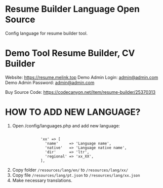 # Resume Builder Language Open Source

Config language for resume builder tool.

# Demo Tool Resume Builder, CV Builder

Website: https://resume.melink.top
Demo Admin Login: admin@admin.com
Demo Admin Password: admin@admin.com

Buy Source Code: https://codecanyon.net/item/resume-builder/25370313


# HOW TO ADD NEW LANGUAGE?

1. Open /config/languages.php and add new language:

```

                'xx' => [
                  'name'     => 'Language name',
                  'native'   => 'Language native name',
                  'dir'      => 'ltr',
                  'regional' => 'xx_XX',
                ],
```
            
2. Copy folder `/resources/lang/en/` to `/resources/lang/xx/`
3. Copy file `/resources/lang/pt.json` to `/resources/lang/xx.json`
4. Make necessary translations.